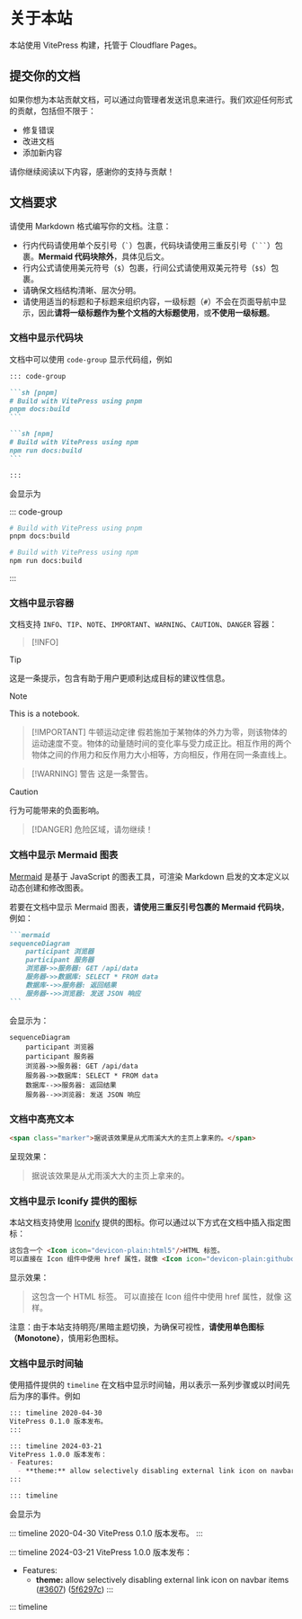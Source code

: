 # 关于本站

本站使用 VitePress 构建，托管于 Cloudflare Pages。

## 提交你的文档

如果你想为本站贡献文档，可以通过向管理者发送讯息来进行。我们欢迎任何形式的贡献，包括但不限于：

- 修复错误
- 改进文档
- 添加新内容

请你继续阅读以下内容，感谢你的支持与贡献！

## 文档要求

请使用 Markdown 格式编写你的文档。注意：

- 行内代码请使用单个反引号（`` ` ``）包裹，代码块请使用三重反引号（` ``` `）包裹。**Mermaid 代码块除外**，具体见后文。
- 行内公式请使用美元符号（`$`）包裹，行间公式请使用双美元符号（`$$`）包裹。
- 请确保文档结构清晰、层次分明。
- 请使用适当的标题和子标题来组织内容，一级标题（`#`）不会在页面导航中显示，因此**请将一级标题作为整个文档的大标题使用**，或**不使用一级标题**。

### 文档中显示代码块

文档中可以使用 `code-group` 显示代码组，例如
````markdown
::: code-group

```sh [pnpm]
# Build with VitePress using pnpm
pnpm docs:build
```

```sh [npm]
# Build with VitePress using npm
npm run docs:build
```

:::
````

会显示为

::: code-group

```sh [pnpm]
# Build with VitePress using pnpm
pnpm docs:build
```

```sh [npm]
# Build with VitePress using npm
npm run docs:build
```

:::

### 文档中显示容器

文档支持 `INFO`、`TIP`、`NOTE`、`IMPORTANT`、`WARNING`、`CAUTION`、`DANGER` 容器：

> [!INFO]

> [!TIP]
> 这是一条提示，包含有助于用户更顺利达成目标的建议性信息。

> [!NOTE]
> This is a notebook.

> [!IMPORTANT] 牛顿运动定律
> 假若施加于某物体的外力为零，则该物体的运动速度不变。物体的动量随时间的变化率与受力成正比。相互作用的两个物体之间的作用力和反作用力大小相等，方向相反，作用在同一条直线上。

> [!WARNING] 警告
> 这是一条警告。

> [!CAUTION]
> 行为可能带来的负面影响。

> [!DANGER]
> 危险区域，请勿继续！

### 文档中显示 Mermaid 图表

[Mermaid](https://mermaid.js.org/) 是基于 JavaScript 的图表工具，可渲染 Markdown 启发的文本定义以动态创建和修改图表。

若要在文档中显示 Mermaid 图表，**请使用三重反引号包裹的 Mermaid 代码块**，例如：

````markdown
```mermaid
sequenceDiagram
    participant 浏览器
    participant 服务器
    浏览器->>服务器: GET /api/data
    服务器->>数据库: SELECT * FROM data
    数据库-->>服务器: 返回结果
    服务器-->>浏览器: 发送 JSON 响应
```
````

会显示为：

```mermaid
sequenceDiagram
    participant 浏览器
    participant 服务器
    浏览器->>服务器: GET /api/data
    服务器->>数据库: SELECT * FROM data
    数据库-->>服务器: 返回结果
    服务器-->>浏览器: 发送 JSON 响应
```

### 文档中高亮文本

```html
<span class="marker">据说该效果是从尤雨溪大大的主页上拿来的。</span>
```

呈现效果：

> <span class="marker">据说该效果是从尤雨溪大大的主页上拿来的。</span>

### 文档中显示 Iconify 提供的图标

本站文档支持使用 [Iconify](https://iconify.design/) 提供的图标。你可以通过以下方式在文档中插入指定图标：

```html
这包含一个 <Icon icon="devicon-plain:html5"/>HTML 标签。
可以直接在 Icon 组件中使用 href 属性，就像 <Icon icon="devicon-plain:githubcodespaces" href="https://github.com/vuejs/vitepress"/> 这样。
```

显示效果：

> 这包含一个 <Icon icon="devicon-plain:html5"/>HTML 标签。
> 可以直接在 Icon 组件中使用 href 属性，就像 <Icon icon="devicon-plain:githubcodespaces" href="https://github.com/vuejs/vitepress"/> 这样。

注意：由于本站支持明亮/黑暗主题切换，为确保可视性，**请使用单色图标（Monotone）**，慎用彩色图标。


<Icon icon="devicon-plain:cplusplus"/>
<Icon icon="fa7-brands:python" href="https://www.python.org/"/>
<Icon icon="fa7-brands:java" href="https://www.java.com/"/>
<Icon icon="fa7-brands:js-square" href="https://www.javascript.com/"/>
<Icon icon="fa7-brands:html5" href="https://www.w3.org/html/"/>
<Icon icon="fa7-brands:css" href="https://www.w3.org/Style/CSS/"/>
<Icon icon="fa7-brands:golang" href="https://go.dev/"/>
<Icon icon="fa7-brands:rust" href="https://www.rust-lang.org/"/>
<Icon icon="fa7-brands:php" href="https://www.php.net/"/>
<Icon icon="fa7-brands:tex" href="https://www.latex-project.org/"/>

<Icon icon="devicon-plain:vscode" href="https://code.visualstudio.com/"/>
<Icon icon="fa7-brands:linux" href="https://www.linux.org/"/>
<Icon icon="fa7-brands:ubuntu" href="https://ubuntu.com/"/>
<Icon icon="fa7-brands:git-alt" href="https://git-scm.com/"/>
<Icon icon="fa7-brands:google" href="https://www.google.com/"/>
<Icon icon="fa7-brands:github" href="https://github.com/"/>
<Icon icon="devicon-plain:bash" href="https://www.gnu.org/software/bash/"/>
<Icon icon="fa7-brands:docker" href="https://www.docker.com/"/>
<Icon icon="fa7-brands:chrome" href="https://www.google.com/chrome/"/>

<Icon icon="fa7-brands:android" href="https://www.android.com/"/>


<Icon icon="devicon-plain:matlab" href="https://www.mathworks.com/products/matlab.html"/>

<Icon icon="fa7-brands:markdown" href="https://daringfireball.net/projects/markdown/"/>

<Icon icon="fa7-brands:openai" href="https://openai.com/"/>

<Icon icon="simple-icons:googlegemini" href="https://gemini.google.com/"/>

<Icon icon="fa7-brands:wikipedia-w" href="https://www.wikipedia.org/"/>

<Icon icon="fa7-brands:bilibili" href="https://www.bilibili.com/"/>

<Icon icon="fa7-brands:qq" href="https://www.qq.com/"/>

<Icon icon="fa7-brands:weixin" href="https://weixin.qq.com/"/>

<Icon icon="fa7-brands:x-twitter" href="https://x.com/"/>

<Icon icon="fa7-brands:apple" href="https://www.apple.com/"/>

<Icon icon="fa7-brands:youtube" href="https://www.youtube.com/"/>

<Icon icon="fa7-brands:stack-overflow" href="https://stackoverflow.com/"/>

<Icon icon="fa7-brands:steam" href="https://www.steampowered.com/"/>

<Icon icon="fa7-brands:weibo" href="https://www.weibo.com/"/>

<Icon icon="simple-icons:nvidia" href="https://www.nvidia.com/"/>

### 文档中显示时间轴

使用插件提供的 `timeline` 在文档中显示时间轴，用以表示一系列步骤或以时间先后为序的事件。例如
```markdown
::: timeline 2020-04-30
VitePress 0.1.0 版本发布。
:::

::: timeline 2024-03-21
VitePress 1.0.0 版本发布：
- Features:
  - **theme:** allow selectively disabling external link icon on navbar items ([#3607](https://github.com/vuejs/vitepress/issues/3607)) ([5f6297c](https://github.com/vuejs/vitepress/commit/5f6297cb3df98926154235f31570e75820d4ea16))
:::

::: timeline
```
会显示为

::: timeline 2020-04-30
VitePress 0.1.0 版本发布。
:::

::: timeline 2024-03-21
VitePress 1.0.0 版本发布：
- Features:
  - **theme:** allow selectively disabling external link icon on navbar items ([#3607](https://github.com/vuejs/vitepress/issues/3607)) ([5f6297c](https://github.com/vuejs/vitepress/commit/5f6297cb3df98926154235f31570e75820d4ea16))
:::

::: timeline